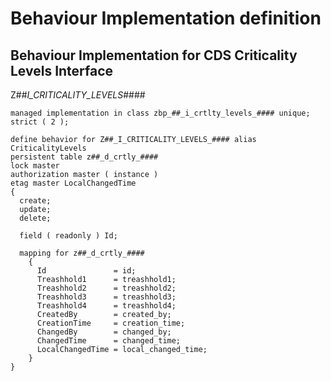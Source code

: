# Behaviour Implementation definition

## Behaviour Implementation for CDS Criticality Levels Interface
<a name="z##_i_criticality_levels_"></a>
Z##_I_CRITICALITY_LEVELS_####

```ABAP
managed implementation in class zbp_##_i_crtlty_levels_#### unique;
strict ( 2 );

define behavior for Z##_I_CRITICALITY_LEVELS_#### alias CriticalityLevels
persistent table z##_d_crtly_####
lock master
authorization master ( instance )
etag master LocalChangedTime
{
  create;
  update;
  delete;

  field ( readonly ) Id;

  mapping for z##_d_crtly_####
    {
      Id               = id;
      Treashhold1      = treashhold1;
      Treashhold2      = treashhold2;
      Treashhold3      = treashhold3;
      Treashhold4      = treashhold4;
      CreatedBy        = created_by;
      CreationTime     = creation_time;
      ChangedBy        = changed_by;
      ChangedTime      = changed_time;
      LocalChangedTime = local_changed_time;
    }
}
```